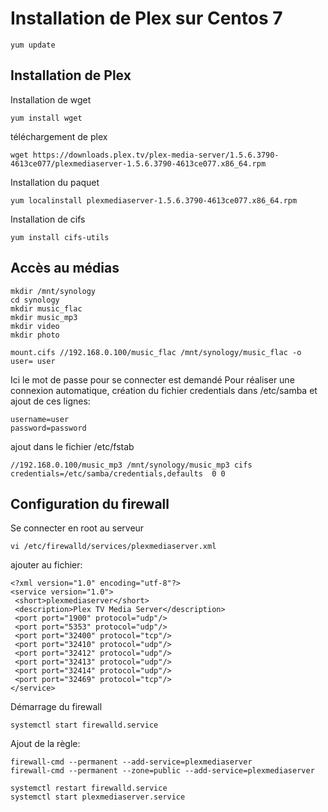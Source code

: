 # Installation de Plex sur Centos 7

    yum update

## Installation de Plex
Installation de wget

    yum install wget

téléchargement de plex

    wget https://downloads.plex.tv/plex-media-server/1.5.6.3790-4613ce077/plexmediaserver-1.5.6.3790-4613ce077.x86_64.rpm

Installation du paquet

    yum localinstall plexmediaserver-1.5.6.3790-4613ce077.x86_64.rpm

Installation de cifs

    yum install cifs-utils
## Accès au médias

    mkdir /mnt/synology
    cd synology
    mkdir music_flac
    mkdir music_mp3
    mkdir video
    mkdir photo

    mount.cifs //192.168.0.100/music_flac /mnt/synology/music_flac -o user= user

Ici le mot de passe pour se connecter est demandé
Pour réaliser une connexion automatique, création du fichier credentials dans /etc/samba
et ajout de ces lignes:

    username=user
    password=password

ajout dans le fichier /etc/fstab

    //192.168.0.100/music_mp3 /mnt/synology/music_mp3 cifs credentials=/etc/samba/credentials,defaults  0 0
    
## Configuration du firewall

Se connecter en root au serveur

    vi /etc/firewalld/services/plexmediaserver.xml

ajouter au fichier:

    <?xml version="1.0" encoding="utf-8"?>
    <service version="1.0">
     <short>plexmediaserver</short>
     <description>Plex TV Media Server</description>
     <port port="1900" protocol="udp"/>
     <port port="5353" protocol="udp"/>
     <port port="32400" protocol="tcp"/>
     <port port="32410" protocol="udp"/>
     <port port="32412" protocol="udp"/>
     <port port="32413" protocol="udp"/>
     <port port="32414" protocol="udp"/>
     <port port="32469" protocol="tcp"/>
    </service>

Démarrage du firewall

    systemctl start firewalld.service

Ajout de la règle:

    firewall-cmd --permanent --add-service=plexmediaserver
    firewall-cmd --permanent --zone=public --add-service=plexmediaserver

    systemctl restart firewalld.service
    systemctl start plexmediaserver.service
